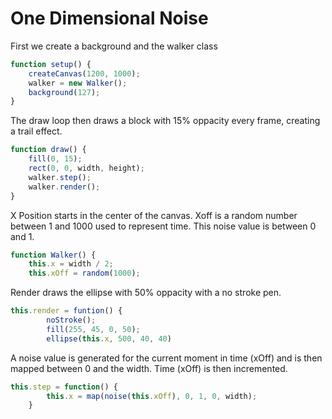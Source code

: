 # One Dimensional Noise

First we create a background and the walker class

```javascript
function setup() {
    createCanvas(1200, 1000);
    walker = new Walker();
    background(127);
}     
```

The draw loop then draws a block with 15% oppacity every frame, creating a trail effect.

```javascript
function draw() {
    fill(0, 15);
    rect(0, 0, width, height);
    walker.step();
    walker.render();
}
```

X Position starts in the center of the canvas. Xoff is a random number between 1 and 1000 used to represent time. This noise value is between 0 and 1.

```javascript
function Walker() {
    this.x = width / 2;
    this.xOff = random(1000);
``` 

Render draws the ellipse with 50% oppacity with a no stroke pen.

```javascript
this.render = funtion() {
        noStroke();
        fill(255, 45, 0, 50);
        ellipse(this.x, 500, 40, 40)
```

A noise value is generated for the current moment in time (xOff) and is then mapped between 0 and the width. Time (xOff) is then incremented.

```javascript
this.step = function() {
        this.x = map(noise(this.xOff), 0, 1, 0, width);
    }       
```